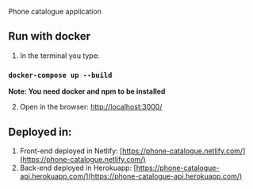 Phone catalogue application

## Run with docker
1. In the terminal you type: 
### `docker-compose up --build`

**Note: You need docker and npm to be installed**

2. Open in the browser:
[http://localhost:3000/](http://localhost:3000/)

## Deployed in:
1. Front-end deployed in Netlify: [https://phone-catalogue.netlify.com/](https://phone-catalogue.netlify.com/)
2. Back-end deployed in Herokuapp: [https://phone-catalogue-api.herokuapp.com/](https://phone-catalogue-api.herokuapp.com/)
